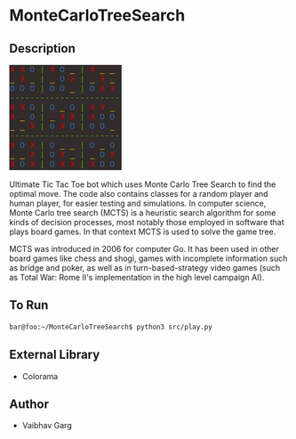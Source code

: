 # MonteCarloTreeSearch

## Description

![Board Image](boardImg.png)

Ultimate Tic Tac Toe bot which uses Monte Carlo Tree Search to find the optimal move. The code also contains classes for a random player and human player, for easier testing and simulations. In computer science, Monte Carlo tree search (MCTS) is a heuristic search algorithm for some kinds of decision processes, most notably those employed in software that plays board games. In that context MCTS is used to solve the game tree.

MCTS was introduced in 2006 for computer Go. It has been used in other board games like chess and shogi, games with incomplete information such as bridge and poker, as well as in turn-based-strategy video games (such as Total War: Rome II's implementation in the high level campaign AI). 

## To Run

```bash
bar@foo:~/MonteCarloTreeSearch$ python3 src/play.py
```

## External Library

* Colorama

## Author

* Vaibhav Garg